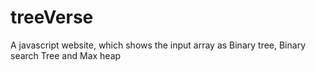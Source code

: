 # treeVerse
A javascript website, which shows the input array as Binary tree, Binary search Tree and Max heap
